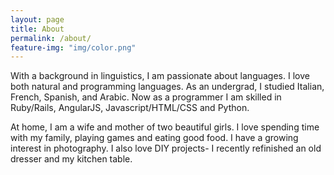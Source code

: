 ```yaml
---
layout: page
title: About
permalink: /about/
feature-img: "img/color.png"
---
```


With a background in linguistics, I am passionate about languages. I love both natural and programming languages. As an undergrad, I studied Italian, French, Spanish, and Arabic. Now as a programmer I am skilled in Ruby/Rails, AngularJS, Javascript/HTML/CSS and Python.

At home, I am a wife and mother of two beautiful girls. I love spending time with my family, playing games and eating good food. I have a growing interest in photography. I also love DIY projects- I recently refinished an old dresser and my kitchen table.
